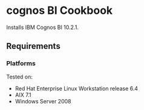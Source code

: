 cognos BI Cookbook
===================
Installs IBM Cognos BI 10.2.1.

Requirements
------------
### Platforms
Tested on:
- Red Hat Enterprise Linux Workstation release 6.4
- AIX 7.1
- Windows Server 2008